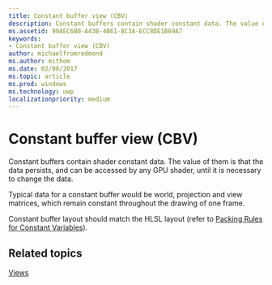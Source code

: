 ```yaml
---
title: Constant buffer view (CBV)
description: Constant buffers contain shader constant data. The value of them is that the data persists, and can be accessed by any GPU shader, until it is necessary to change the data.
ms.assetid: 99AEC6B0-A43B-4B61-8C3A-ECC8DE1B69A7
keywords:
- Constant buffer view (CBV)
author: michaelfromredmond
ms.author: mithom
ms.date: 02/08/2017
ms.topic: article
ms.prod: windows
ms.technology: uwp
localizationpriority: medium
---
```


# Constant buffer view (CBV)


Constant buffers contain shader constant data. The value of them is that the data persists, and can be accessed by any GPU shader, until it is necessary to change the data.

Typical data for a constant buffer would be world, projection and view matrices, which remain constant throughout the drawing of one frame.

Constant buffer layout should match the HLSL layout (refer to [Packing Rules for Constant Variables](https://msdn.microsoft.com/library/windows/desktop/bb509632.aspx)).

## <span id="related-topics"></span>Related topics


[Views](views.md)

 

 




